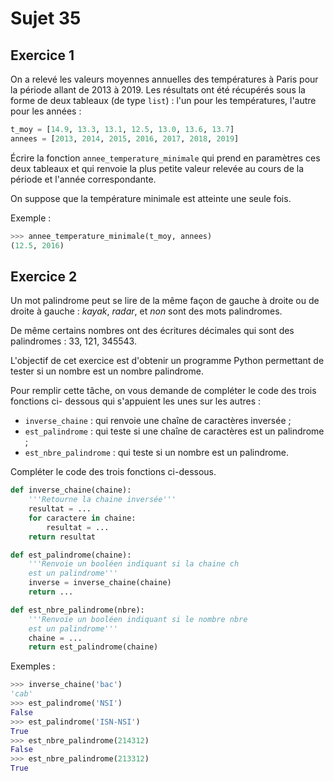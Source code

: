 # Sujet 35

## Exercice 1

On a relevé les valeurs moyennes annuelles des températures à Paris pour la période
allant de 2013 à 2019. Les résultats ont été récupérés sous la forme de deux tableaux (de type
`list`) : l'un pour les températures, l'autre pour les années :

```python
t_moy = [14.9, 13.3, 13.1, 12.5, 13.0, 13.6, 13.7]
annees = [2013, 2014, 2015, 2016, 2017, 2018, 2019]
```

Écrire la fonction `annee_temperature_minimale` qui prend en paramètres ces deux
tableaux et qui renvoie la plus petite valeur relevée au cours de la période et l'année correspondante.

On suppose que la température minimale est atteinte une seule fois.

Exemple :

```python
>>> annee_temperature_minimale(t_moy, annees)
(12.5, 2016)
```

## Exercice 2

Un mot palindrome peut se lire de la même façon de gauche à droite ou de droite à gauche :
_kayak_, _radar_, et _non_ sont des mots palindromes.

De même certains nombres ont des écritures décimales qui sont des palindromes : 33, 121, 345543.

L'objectif de cet exercice est d'obtenir un programme Python permettant de tester si un
nombre est un nombre palindrome.

Pour remplir cette tâche, on vous demande de compléter le code des trois fonctions ci-
dessous qui s'appuient les unes sur les autres :

- `inverse_chaine` : qui renvoie une chaîne de caractères inversée ;
- `est_palindrome` : qui teste si une chaîne de caractères est un palindrome ;
- `est_nbre_palindrome` : qui teste si un nombre est un palindrome.

Compléter le code des trois fonctions ci-dessous.

```python
def inverse_chaine(chaine):
    '''Retourne la chaine inversée'''
    resultat = ...
    for caractere in chaine:
        resultat = ...
    return resultat

def est_palindrome(chaine):
    '''Renvoie un booléen indiquant si la chaine ch
    est un palindrome'''
    inverse = inverse_chaine(chaine)
    return ...

def est_nbre_palindrome(nbre):
    '''Renvoie un booléen indiquant si le nombre nbre
    est un palindrome'''
    chaine = ...
    return est_palindrome(chaine)
```

Exemples :

```python
>>> inverse_chaine('bac')
'cab'
>>> est_palindrome('NSI')
False
>>> est_palindrome('ISN-NSI')
True
>>> est_nbre_palindrome(214312)
False
>>> est_nbre_palindrome(213312)
True
```
